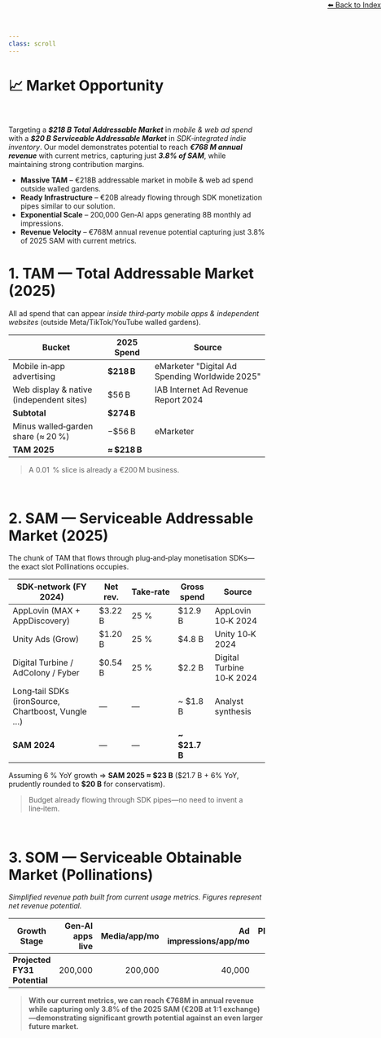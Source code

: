 ```yaml
---
class: scroll
---
```


<div style="text-align: right; position: absolute; top: 0; right: 0;">
<a href="/1">⬅️ Back to Index</a>
</div>

# 📈 **Market Opportunity**

<br>

<div class="bg-purple-100 p-1 pl-6 pr-6 rounded-lg border-l-4 border-purple-500 mb-6">
  <p class="text-purple-800">Targeting a <strong><em>$218 B Total Addressable Market</em></strong> in <em>mobile & web ad spend</em> with a <strong><em>$20 B Serviceable Addressable Market</em></strong> in <em>SDK‑integrated indie inventory</em>. Our model demonstrates potential to reach <strong><em>€768 M annual revenue</em></strong> with current metrics, capturing just <strong><em>3.8% of SAM</em></strong>, while maintaining strong contribution margins.</p>
  
  <ul class="text-purple-800 mt-2">
    <li><strong>Massive TAM</strong> – €218B addressable market in mobile & web ad spend outside walled gardens.</li>
    <li><strong>Ready Infrastructure</strong> – €20B already flowing through SDK monetization pipes similar to our solution.</li>
    <li><strong>Exponential Scale</strong> – 200,000 Gen‑AI apps generating 8B monthly ad impressions.</li>
    <li><strong>Revenue Velocity</strong> – €768M annual revenue potential capturing just 3.8% of 2025 SAM with current metrics.</li>
  </ul>
</div>

# 1. TAM — Total Addressable Market (2025)

All ad spend that can appear *inside third‑party mobile apps & independent websites* (outside Meta/TikTok/YouTube walled gardens).

| Bucket                                   | 2025 Spend    | Source                                         |
| ---------------------------------------- | ------------- | ---------------------------------------------- |
| Mobile in‑app advertising                | **\$218 B**   | eMarketer "Digital Ad Spending Worldwide 2025" |
| Web display & native (independent sites) | \$56 B        | IAB Internet Ad Revenue Report 2024            |
| **Subtotal**                             | **\$274 B**   |                                                |
| Minus walled‑garden share (≈ 20 %)       | −\$56 B       | eMarketer                                      |
| **TAM 2025**                             | **≈ \$218 B** |                                                |

> A 0.01  % slice is already a €200 M business.

<br>

# 2. SAM — Serviceable Addressable Market (2025)

The chunk of TAM that flows through plug‑and‑play monetisation SDKs—the exact slot Pollinations occupies.

| SDK‑network (FY 2024)                             | Net rev. | Take‑rate | **Gross spend** | Source                    |
| ------------------------------------------------- | -------- | --------- | --------------- | ------------------------- |
| AppLovin (MAX + AppDiscovery)                     | \$3.22 B | 25 %      | \$12.9 B        | AppLovin 10‑K 2024        |
| Unity Ads (Grow)                                  | \$1.20 B | 25 %      | \$4.8 B         | Unity 10‑K 2024           |
| Digital Turbine / AdColony / Fyber                | \$0.54 B | 25 %      | \$2.2 B         | Digital Turbine 10‑K 2024 |
| Long‑tail SDKs (ironSource, Chartboost, Vungle …) | —        | —         | \~ \$1.8 B      | Analyst synthesis         |
| **SAM 2024**                                      | —        | —         | **\~ \$21.7 B** |                           |

Assuming 6 % YoY growth ⇒ **SAM 2025 ≈ \$23 B** (\$21.7 B + 6% YoY, prudently rounded to **\$20 B** for conservatism).

> Budget already flowing through SDK pipes—no need to invent a line‑item.

<br>

# 3. SOM — Serviceable Obtainable Market (Pollinations)

*Simplified revenue path built from current usage metrics. Figures represent net revenue potential.*

| Growth Stage            | Gen‑AI apps live | Media/app/mo | Ad impressions/app/mo | Platform eCPM | Annual Revenue |
| ----------------------- | ---------------: | -----------: | --------------------: | ------------: | -------------: |
| **Projected FY31 Potential** |          200,000 |      200,000 |               40,000 |           €8  |     €768.0 M   |

> **With our current metrics, we can reach €768M in annual revenue while capturing only 3.8% of the 2025 SAM (€20B at 1:1 exchange)—demonstrating significant growth potential against an even larger future market.**

